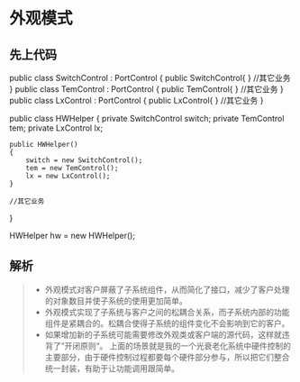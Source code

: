 # 外观模式 

## 先上代码 
public class SwitchControl : PortControl
{
    public SwitchControl{ }
//其它业务
}
public class TemControl : PortControl
{
    public TemControl{ }
	//其它业务
}
public class LxControl : PortControl
{
    public LxControl{ }
	//其它业务
}

public class HWHelper
{
	private SwitchControl switch;
	private TemControl tem;
	private LxControl lx;
	
	public HWHelper()
	{
		switch = new SwitchControl();
		tem = new TemControl();
		lx = new LxControl();
	}
	
	//其它业务
}

HWHelper hw = new HWHelper();

## 解析
> * 外观模式对客户屏蔽了子系统组件，从而简化了接口，减少了客户处理的对象数目并使子系统的使用更加简单。
> * 外观模式实现了子系统与客户之间的松耦合关系，而子系统内部的功能组件是紧耦合的。松耦合使得子系统的组件变化不会影响到它的客户。
> * 如果增加新的子系统可能需要修改外观类或客户端的源代码，这样就违背了”开闭原则“。
上面的场景就是我的一个光衰老化系统中硬件控制的主要部分，由于硬件控制过程都要每个硬件部分参与，所以把它们整合统一封装，有助于让功能调用跟简单。  

